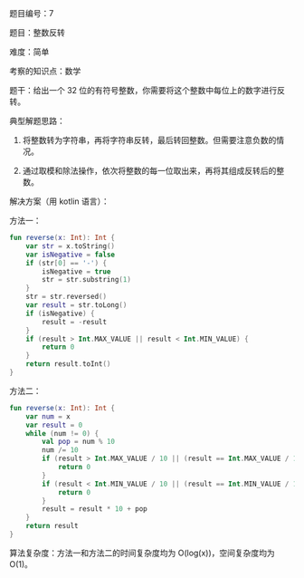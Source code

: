 题目编号：7

题目：整数反转

难度：简单

考察的知识点：数学

题干：给出一个 32 位的有符号整数，你需要将这个整数中每位上的数字进行反转。

典型解题思路：

1. 将整数转为字符串，再将字符串反转，最后转回整数。但需要注意负数的情况。

2. 通过取模和除法操作，依次将整数的每一位取出来，再将其组成反转后的整数。

解决方案（用 kotlin 语言）：

方法一：

```kotlin
fun reverse(x: Int): Int {
    var str = x.toString()
    var isNegative = false
    if (str[0] == '-') {
        isNegative = true
        str = str.substring(1)
    }
    str = str.reversed()
    var result = str.toLong()
    if (isNegative) {
        result = -result
    }
    if (result > Int.MAX_VALUE || result < Int.MIN_VALUE) {
        return 0
    }
    return result.toInt()
}
```

方法二：

```kotlin
fun reverse(x: Int): Int {
    var num = x
    var result = 0
    while (num != 0) {
        val pop = num % 10
        num /= 10
        if (result > Int.MAX_VALUE / 10 || (result == Int.MAX_VALUE / 10 && pop > 7)) {
            return 0
        }
        if (result < Int.MIN_VALUE / 10 || (result == Int.MIN_VALUE / 10 && pop < -8)) {
            return 0
        }
        result = result * 10 + pop
    }
    return result
}
```

算法复杂度：方法一和方法二的时间复杂度均为 O(log(x))，空间复杂度均为 O(1)。